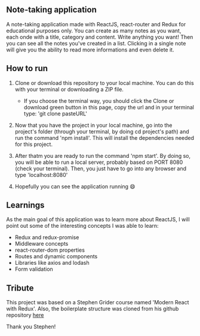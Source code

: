 ## Note-taking application

A note-taking application made with ReactJS, react-router and Redux for educational purposes only. You can create as many notes as you want, each onde with a title, category and content. Write anything you want! Then you can see all the notes you've created in a list. Clicking in a single note will give you the ability to read more informations and even delete it.

## How to run

1. Clone or download this repository to your local machine. You can do this with your terminal or downloading a ZIP file.
    * If you choose the terminal way, you should click the Clone or download green button in this page, copy the url and in your terminal type: 'git clone pasteURL'

2. Now that you have the project in your local machine, go into the project's folder (through your terminal, by doing cd project's path) and run the command 'npm install'. This will install the dependencies needed for this project.

3. After thatm you are ready to run the command 'npm start'. By doing so, you will be able to run a local server, probably based on PORT 8080 (check your terminal). Then, you just have to go into any browser and type 'localhost:8080'

4. Hopefully you can see the application running :smile:

## Learnings

As the main goal of this application was to learn more about ReactJS, I will point out some of the interesting concepts I was able to learn:

* Redux and redux-promise
* Middleware concepts
* react-router-dom properties
* Routes and dynamic components
* Libraries like axios and lodash
* Form validation

## Tribute

This project was based on a Stephen Grider course named 'Modern React with Redux'. Also, the boilerplate structure was cloned from his github repository [here](https://github.com/StephenGrider)

Thank you Stephen!
